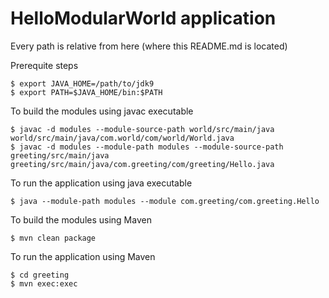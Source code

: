 
# HelloModularWorld application

Every path is relative from here (where this README.md is located)

Prerequite steps

```
$ export JAVA_HOME=/path/to/jdk9
$ export PATH=$JAVA_HOME/bin:$PATH
```


To build the modules using javac executable 

```
$ javac -d modules --module-source-path world/src/main/java  world/src/main/java/com.world/com/world/World.java
$ javac -d modules --module-path modules --module-source-path greeting/src/main/java  greeting/src/main/java/com.greeting/com/greeting/Hello.java
```

To run the application using java executable

```
$ java --module-path modules --module com.greeting/com.greeting.Hello
```

To build the modules using Maven

```
$ mvn clean package
```

To run the application using Maven

```
$ cd greeting
$ mvn exec:exec
```
